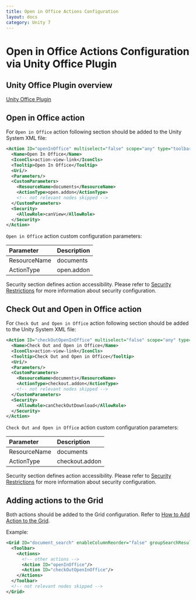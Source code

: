 ```yaml
---
title: Open in Office Actions Configuration
layout: docs
category: Unity 7
---
```

# Open in Office Actions Configuration via Unity Office Plugin

## Unity Office Plugin overview

[Unity Office Plugin](../../features/integration/unity-office-plugin.md)

## Open in Office action

For `Open in Office` action following section should be added to the Unity System XML file:
 
```xml
<Action ID="openInOffice" multiselect="false" scope="any" type="toolbar">
  <Name>Open In Office</Name>
  <IconCls>action-view-link</IconCls>
  <Tooltip>Open In Office</Tooltip>
  <Uri/>
  <Parameters/>
  <CustomParameters>
    <ResourceName>documents</ResourceName>
    <ActionType>open.addon</ActionType>
    <!-- not relevant nodes skipped -->
  </CustomParameters>
  <Security>
    <AllowRole>canView</AllowRole>
  </Security>
</Action>
```

`Open in Office` action custom configuration parameters:

| Parameter   | Description |
|:------------|:------------|
|ResourceName | documents |
|ActionType   | open.addon|

Security section defines action accessibility. Please refer to [Security Restrictions](../security.md#security-restrictions) for more information about security configuration.

## Check Out and Open in Office action

For `Check Out and Open in Office` action following section should be added to the Unity System XML file:

```xml
<Action ID="checkOutOpenInOffice" multiselect="false" scope="any" type="toolbar">
  <Name>Check Out and Open in Office</Name>
  <IconCls>action-view-link</IconCls>
  <Tooltip>Check Out and Open in Office</Tooltip>
  <Uri/>
  <Parameters/>
  <CustomParameters>
    <ResourceName>documents</ResourceName>
    <ActionType>checkout.addon</ActionType>
    <!-- not relevant nodes skipped -->
  </CustomParameters>
  <Security>
    <AllowRole>canCheckOutDownload</AllowRole>
  </Security>
</Action>
```

`Check Out and Open in Office` action custom configuration parameters:

| Parameter   | Description |
|:------------|:------------|
|ResourceName | documents |
|ActionType   | checkout.addon |

Security section defines action accessibility. Please refer to [Security Restrictions](../security.md#security-restrictions) for more information about security configuration.

## Adding actions to the Grid

Both actions should be added to the Grid configuration. Refer to [How to Add Action to the Grid](../grids.md#how-to-add-action-to-the-grid).

Example: 

```xml
<Grid ID="document_search" enableColumnReorder="false" groupSearchResults="false">
  <Toolbar>
    <Actions>
      <!-- other actions -->
      <Action ID="openInOffice"/>
      <Action ID="checkOutOpenInOffice"/>
    </Actions>
  </Toolbar>
  <!-- not relevant nodes skipped -->
</Grid>

``` 
